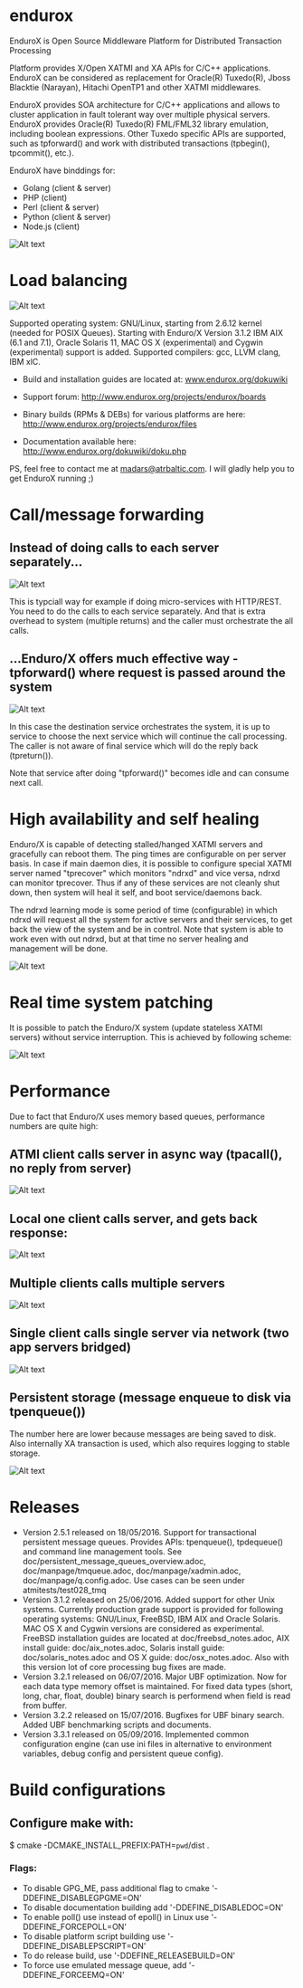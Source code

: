 # endurox
EnduroX is Open Source Middleware Platform for Distributed Transaction Processing

Platform provides X/Open XATMI and XA APIs for C/C++ applications. EnduroX can be considered as replacement for Oracle(R) Tuxedo(R), Jboss Blacktie (Narayan), Hitachi OpenTP1 and other XATMI middlewares.

EnduroX provides SOA architecture for C/C++ applications and allows to cluster application in fault tolerant way over multiple physical servers. EnduroX provides Oracle(R) Tuxedo(R) FML/FML32 library emulation, including boolean expressions. Other Tuxedo specific APIs are supported, such as tpforward() and work with distributed transactions (tpbegin(), tpcommit(), etc.).

EnduroX have binddings for:
- Golang (client & server)
- PHP (client)
- Perl (client & server)
- Python (client & server)
- Node.js (client)

![Alt text](doc/Endurox-product.jpg?raw=true "Enduro/x overview")

# Load balancing

![Alt text](doc/endurox-load-balance.jpg?raw=true "Enduro/x service load balancer")

Supported operating system: GNU/Linux, starting from 2.6.12 kernel (needed for POSIX Queues). Starting with Enduro/X Version 3.1.2 IBM AIX (6.1 and 7.1), Oracle Solaris 11, MAC OS X (experimental) and Cygwin (experimental) support is added. Supported compilers: gcc, LLVM clang, IBM xlC.

- Build and installation guides are located at: www.endurox.org/dokuwiki
 
- Support forum: http://www.endurox.org/projects/endurox/boards

- Binary builds (RPMs & DEBs) for various platforms are here: http://www.endurox.org/projects/endurox/files

- Documentation available here: http://www.endurox.org/dokuwiki/doku.php

PS, feel free to contact me at madars@atrbaltic.com. I will gladly help you to get EnduroX running ;)

# Call/message forwarding

## Instead of doing calls to each server separately...

![Alt text](doc/exforward_tpcall.png?raw=true "Classical service orchestration")

This is typciall way for example if doing micro-services with HTTP/REST. You need to do the calls to each service separately. And that is extra overhead to system (multiple returns) and the caller must orchestrate the all calls.

## ...Enduro/X offers much effective way - tpforward() where request is passed around the system

![Alt text](doc/exforward_forward.png?raw=true "Enhanced service orchestration by forwarding the call")

In this case the destination service orchestrates the system, it is up to service to choose the next service which will continue the call processing. The caller is not aware of final service which will do the reply back (tpreturn()).

Note that service after doing "tpforward()" becomes idle and can consume next call.

# High availability and self healing

Enduro/X is capable of detecting stalled/hanged XATMI servers and gracefully can reboot them. The ping times are configurable on per server basis. In case if main daemon dies, it is possible to configure special XATMI server named "tprecover" which monitors "ndrxd" and vice versa, ndrxd can monitor tprecover. Thus if any of these services are not cleanly shut down, then system will heal it self, and boot service/daemons back.

The ndrxd learning mode is some period of time (configurable) in which ndrxd will request all the system for active servers and their services, to get back the view of the system and be in control. Note that system is able to work even with out ndrxd, but at that time no server healing and management will be done.

![Alt text](doc/server_monitoring_and_recovery.png?raw=true "Enduro/X high availability facility")

# Real time system patching

It is possible to patch the Enduro/X system (update stateless XATMI servers) without service interruption. This is achieved by following scheme:

![Alt text](doc/rt-patching.png?raw=true "Enduro/X real time patching")

# Performance

Due to fact that Enduro/X uses memory based queues, performance numbers are quite high:

## ATMI client calls server in async way (tpacall(), no reply from server)

![Alt text](doc/benchmark/04_tpacall.png?raw=true "Local tpcall() performance")


## Local one client calls server, and gets back response:

![Alt text](doc/benchmark/01_tpcall.png?raw=true "Local tpcall() performance")

## Multiple clients calls multiple servers

![Alt text](doc/benchmark/03_tpcall_threads.png?raw=true "Multiprocessing tpcall() performance")

## Single client calls single server via network (two app servers bridged)

![Alt text](doc/benchmark/02_tpcall_network.png?raw=true "Network tpcall() performance")

## Persistent storage (message enqueue to disk via tpenqueue())
The number here are lower because messages are being saved to disk. Also internally XA transaction is used, which also requires logging to stable storage.

![Alt text](doc/benchmark/05_persistent_storage.png?raw=true "Network tpenqueue() performance")



# Releases

- Version 2.5.1 released on 18/05/2016. Support for transactional persistent message queues. Provides APIs: tpenqueue(), tpdequeue() and command line management tools. See doc/persistent_message_queues_overview.adoc, doc/manpage/tmqueue.adoc, doc/manpage/xadmin.adoc, doc/manpage/q.config.adoc. Use cases can be seen under atmitests/test028_tmq
- Version 3.1.2 released on 25/06/2016. Added support for other Unix systems. Currently production grade support is provided for following operating systems: GNU/Linux, FreeBSD, IBM AIX and Oracle Solaris. MAC OS X and Cygwin versions are considered as experimental. FreeBSD installation guides are located at doc/freebsd_notes.adoc, AIX install guide: doc/aix_notes.adoc, Solaris install guide: doc/solaris_notes.adoc and OS X guide: doc/osx_notes.adoc. Also with this version lot of core processing bug fixes are made.
- Version 3.2.1 released on 06/07/2016. Major UBF optimization. Now for each data type memory offset is maintained. For fixed data types (short, long, char, float, double) binary search is performend when field is read from buffer.
- Version 3.2.2 released on 15/07/2016. Bugfixes for UBF binary search. Added UBF benchmarking scripts and documents.
- Version 3.3.1 released on 05/09/2016. Implemented common configuration engine (can use ini files in alternative to environment variables, debug config and persistent queue config).


# Build configurations

## Configure make with: 

$ cmake -DCMAKE_INSTALL_PREFIX:PATH=`pwd`/dist .

### Flags:

- To disable GPG_ME, pass additional flag to cmake '-DDEFINE_DISABLEGPGME=ON'
- To disable documentation building add '-DDEFINE_DISABLEDOC=ON'
- To enable poll() use instead of epoll() in Linux use '-DDEFINE_FORCEPOLL=ON'
- To disable platform script building use '-DDEFINE_DISABLEPSCRIPT=ON'
- To do release build, use '-DDEFINE_RELEASEBUILD=ON'
- To force use emulated message queue, add '-DDEFINE_FORCEEMQ=ON'

